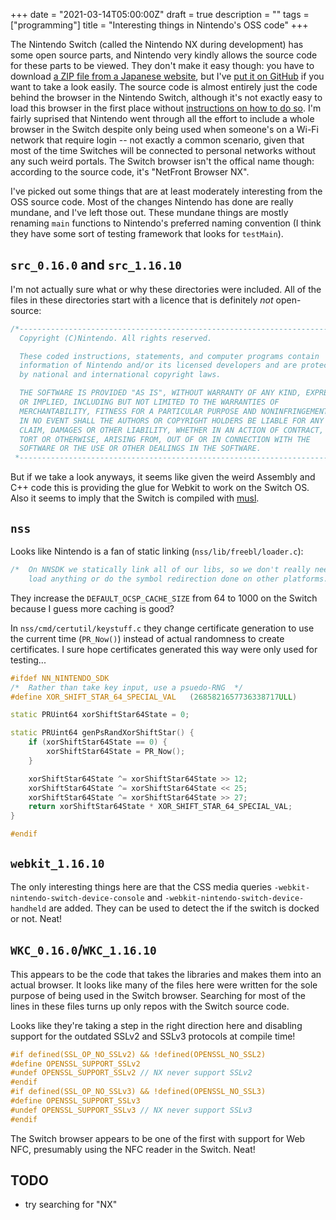 +++
date = "2021-03-14T05:00:00Z"
draft = true
description = ""
tags = ["programming"]
title = "Interesting things in Nintendo's OSS code"
+++

The Nintendo Switch (called the Nintendo NX during development) has some open source parts, and Nintendo very kindly allows the source code for these parts to be viewed. They don't make it easy though: you have to download [a ZIP file from a Japanese website](https://www.nintendo.co.jp/support/oss/), but I've [put it on GitHub](https://github.com/Smittyvb/switch-oss) if you want to take a look easily. The source code is almost entirely just the code behind the browser in the Nintendo Switch, although it's not exactly easy to load this browser in the first place without [instructions on how to do so](https://www.lifewire.com/access-nintendo-switch-web-browser-4583984). I'm fairly suprised that Nintendo went through all the effort to include a whole browser in the Switch despite only being used when someone's on a Wi-Fi network that require login -- not exactly a common scenario, given that most of the time Switches will be connected to personal networks without any such weird portals. The Switch browser isn't the offical name though: according to the source code, it's "NetFront Browser NX".

I've picked out some things that are at least moderately interesting from the OSS source code. Most of the changes Nintendo has done are really mundane, and I've left those out. These mundane things are mostly renaming `main` functions to Nintendo's preferred naming convention (I think they have some sort of testing framework that looks for `testMain`).

## `src_0.16.0` and `src_1.16.10`
I'm not actually sure what or why these directories were included. All of the files in these directories start with a licence that is definitely *not* open-source:
```cpp
/*--------------------------------------------------------------------------------*
  Copyright (C)Nintendo. All rights reserved.

  These coded instructions, statements, and computer programs contain
  information of Nintendo and/or its licensed developers and are protected
  by national and international copyright laws.

  THE SOFTWARE IS PROVIDED "AS IS", WITHOUT WARRANTY OF ANY KIND, EXPRESS
  OR IMPLIED, INCLUDING BUT NOT LIMITED TO THE WARRANTIES OF
  MERCHANTABILITY, FITNESS FOR A PARTICULAR PURPOSE AND NONINFRINGEMENT.
  IN NO EVENT SHALL THE AUTHORS OR COPYRIGHT HOLDERS BE LIABLE FOR ANY
  CLAIM, DAMAGES OR OTHER LIABILITY, WHETHER IN AN ACTION OF CONTRACT,
  TORT OR OTHERWISE, ARISING FROM, OUT OF OR IN CONNECTION WITH THE
  SOFTWARE OR THE USE OR OTHER DEALINGS IN THE SOFTWARE.
 *--------------------------------------------------------------------------------*/
```

But if we take a look anyways, it seems like given the weird Assembly and C++ code this is providing the glue for Webkit to work on the Switch OS. Also it seems to imply that the Switch is compiled with [musl](https://musl.libc.org/).

## `nss`
Looks like Nintendo is a fan of static linking (`nss/lib/freebl/loader.c`):
```cpp
/*  On NNSDK we statically link all of our libs, so we don't really need to
    load anything or do the symbol redirection done on other platforms.  */
```

They increase the `DEFAULT_OCSP_CACHE_SIZE` from 64 to 1000 on the Switch because I guess more caching is good?

In `nss/cmd/certutil/keystuff.c` they change certificate generation to use the current time (`PR_Now()`) instead of actual randomness to create certificates. I sure hope certificates generated this way were only used for testing...
```cpp
#ifdef NN_NINTENDO_SDK
/*  Rather than take key input, use a psuedo-RNG  */
#define XOR_SHIFT_STAR_64_SPECIAL_VAL   (2685821657736338717ULL)

static PRUint64 xorShiftStar64State = 0;

static PRUint64 genPsRandXorShiftStar() {
    if (xorShiftStar64State == 0) {
        xorShiftStar64State = PR_Now();
    }

    xorShiftStar64State ^= xorShiftStar64State >> 12;
    xorShiftStar64State ^= xorShiftStar64State << 25;
    xorShiftStar64State ^= xorShiftStar64State >> 27;
    return xorShiftStar64State * XOR_SHIFT_STAR_64_SPECIAL_VAL;
}

#endif
```

## `webkit_1.16.10`
The only interesting things here are that the CSS media queries `-webkit-nintendo-switch-device-console` and `-webkit-nintendo-switch-device-handheld` are added. They can be used to detect the if the switch is docked or not. Neat!

## `WKC_0.16.0`/`WKC_1.16.10`
This appears to be the code that takes the libraries and makes them into an actual browser. It looks like many of the files here were written for the sole purpose of being used in the Switch browser. Searching for most of the lines in these files turns up only repos with the Switch source code.

Looks like they're taking a step in the right direction here and disabling support for the outdated SSLv2 and SSLv3 protocols at compile time!
```cpp
#if defined(SSL_OP_NO_SSLv2) && !defined(OPENSSL_NO_SSL2)
#define OPENSSL_SUPPORT_SSLv2
#undef OPENSSL_SUPPORT_SSLv2 // NX never support SSLv2
#endif
#if defined(SSL_OP_NO_SSLv3) && !defined(OPENSSL_NO_SSL3)
#define OPENSSL_SUPPORT_SSLv3
#undef OPENSSL_SUPPORT_SSLv3 // NX never support SSLv3
#endif
```

The Switch browser appears to be one of the first with support for Web NFC, presumably using the NFC reader in the Switch. Neat!

## TODO
- try searching for "NX"
